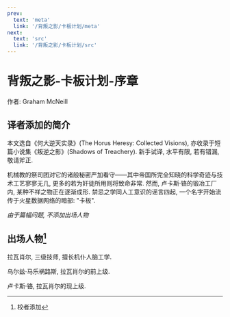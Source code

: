 ```yaml
---
prev:
  text: 'meta'
  link: '/背叛之影/卡板计划/meta'
next:
  text: 'src'
  link: '/背叛之影/卡板计划/src'
---
```


# 背叛之影-卡板计划-序章

作者: Graham McNeill

## 译者添加的简介

本文选自《何大逆天实录》(The Horus Heresy: Collected Visions), 亦收录于短篇小说集《叛逆之影》(Shadows of Treachery). 新手试译, 水平有限, 若有错漏, 敬请斧正.

机械教的祭司团对它的诸般秘密严加看守——其中帝国所完全知晓的科学奇迹与技术工艺寥寥无几, 更多的若为奸徒所用则将致命非常. 然而, 卢卡斯·铬的锻冶工厂内, 某种不祥之物正在逐渐成形. 禁忌之学同人工意识的谣言四起, 一个名字开始流传于火星数据网络的暗部: "卡板".

*由于篇幅问题, 不添加出场人物*

## 出场人物[^1]

拉瓦肖尔, 三级技师, 擅长机仆人脑工学.

乌尔兹·马乐祸路斯, 拉瓦肖尔的前上级.

卢卡斯·铬, 拉瓦肖尔的现上级.

[^1]: 校者添加
